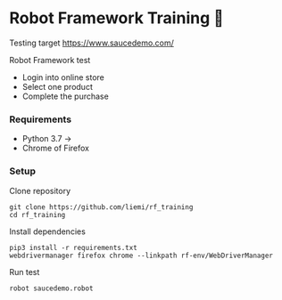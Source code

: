 # Robot Framework Training 📔

Testing target https://www.saucedemo.com/

Robot Framework test
  - Login into online store
  - Select one product
  - Complete the purchase

### Requirements

* Python 3.7 ->
* Chrome of Firefox


### Setup
Clone repository
```
git clone https://github.com/liemi/rf_training
cd rf_training
```

Install dependencies
```
pip3 install -r requirements.txt
webdrivermanager firefox chrome --linkpath rf-env/WebDriverManager
```

Run test
```
robot saucedemo.robot
```
